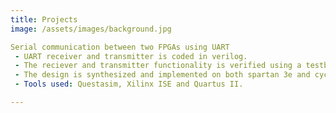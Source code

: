 ```yaml
---
title: Projects
image: /assets/images/background.jpg

Serial communication between two FPGAs using UART
 - UART receiver and transmitter is coded in verilog.
 - The reciever and transmitter functionality is verified using a testbench.
 - The design is synthesized and implemented on both spartan 3e and cyclone IV FPGA.
 - Tools used: Questasim, Xilinx ISE and Quartus II.

---
```



